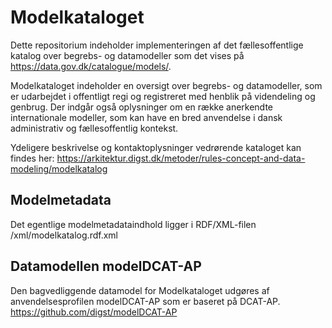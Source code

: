 # Modelkataloget

Dette repositorium indeholder implementeringen af det fællesoffentlige katalog over begrebs- og datamodeller som det vises på https://data.gov.dk/catalogue/models/.

Modelkataloget indeholder en oversigt over begrebs- og datamodeller, som er udarbejdet i offentligt regi og registreret med henblik på videndeling og genbrug. Der indgår også oplysninger om en række anerkendte internationale modeller, som kan have en bred anvendelse i dansk administrativ og fællesoffentlig kontekst.

Ydeligere beskrivelse og kontaktoplysninger vedrørende kataloget kan findes her: https://arkitektur.digst.dk/metoder/rules-concept-and-data-modeling/modelkatalog

## Modelmetadata
Det egentlige modelmetadataindhold ligger i RDF/XML-filen /xml/modelkatalog.rdf.xml

## Datamodellen modelDCAT-AP
Den bagvedliggende datamodel for Modelkataloget udgøres af anvendelsesprofilen modelDCAT-AP som er baseret på DCAT-AP.
https://github.com/digst/modelDCAT-AP



